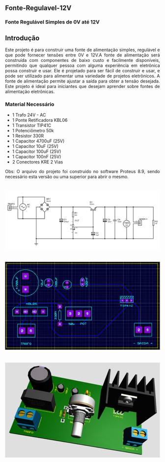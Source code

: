 ## Fonte-Regulavel-12V
### Fonte Regulável Simples de 0V até 12V

## Introdução

<div>
  <div align="justify">
  
Este projeto é para construir uma fonte de alimentação simples, regulável e que pode fornecer tensões entre 0V e 12V.A fonte de alimentação será construída com componentes de baixo custo e facilmente disponíveis, permitindo que qualquer pessoa com alguma experiência em eletrônica possa construir e usar. Ele é projetado para ser fácil de construir e usar, e pode ser utilizado para alimentar uma variedade de projetos eletrônicos. A fonte de alimentação permite ajustar a saída para obter a tensão desejada. Este projeto é ideal para iniciantes que desejam aprender sobre fontes de alimentação eletrônicas.


### Material Necessário
- 1 Trafo 24V - AC
- 1 Ponte Retificadora KBL06
- 1 Transistor TIP41C
- 1 Potenciômetro 50k
- 1 Resistor 330R
- 1 Capacitor 4700uF (25V)
- 1 Capacitor 10uF (25V)
- 1 Capacitor 100uF (25V)
- 1 Capacitor 100nF (25V)
- 2 Conectores KRE 2 Vias

Obs: O arquivo do projeto foi construido no software Proteus 8.9, sendo necessário esta versão ou uma superior para abrir o mesmo.

#
#
<img src="https://github.com/lfs676/Fonte-Regulavel-12V/blob/main/images/Schematic.jpg?raw=true">

#
#
<img src="https://github.com/lfs676/Fonte-Regulavel-12V/blob/main/images/Layout.png?raw=true">

#
#
<img src="https://github.com/lfs676/Fonte-Regulavel-12V/blob/main/images/3D.png?raw=true">
